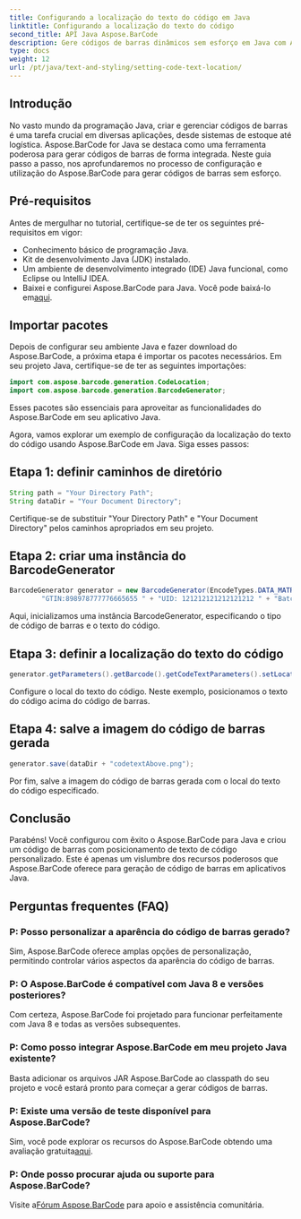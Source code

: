 ```yaml
---
title: Configurando a localização do texto do código em Java
linktitle: Configurando a localização do texto do código
second_title: API Java Aspose.BarCode
description: Gere códigos de barras dinâmicos sem esforço em Java com Aspose.BarCode. Siga nosso guia passo a passo para personalizar o texto do código e elevar a funcionalidade do seu aplicativo.
type: docs
weight: 12
url: /pt/java/text-and-styling/setting-code-text-location/
---
```


## Introdução

No vasto mundo da programação Java, criar e gerenciar códigos de barras é uma tarefa crucial em diversas aplicações, desde sistemas de estoque até logística. Aspose.BarCode for Java se destaca como uma ferramenta poderosa para gerar códigos de barras de forma integrada. Neste guia passo a passo, nos aprofundaremos no processo de configuração e utilização do Aspose.BarCode para gerar códigos de barras sem esforço.

## Pré-requisitos

Antes de mergulhar no tutorial, certifique-se de ter os seguintes pré-requisitos em vigor:

- Conhecimento básico de programação Java.
- Kit de desenvolvimento Java (JDK) instalado.
- Um ambiente de desenvolvimento integrado (IDE) Java funcional, como Eclipse ou IntelliJ IDEA.
-  Baixei e configurei Aspose.BarCode para Java. Você pode baixá-lo em[aqui](https://releases.aspose.com/barcode/java/).

## Importar pacotes

Depois de configurar seu ambiente Java e fazer download do Aspose.BarCode, a próxima etapa é importar os pacotes necessários. Em seu projeto Java, certifique-se de ter as seguintes importações:

```java
import com.aspose.barcode.generation.CodeLocation;
import com.aspose.barcode.generation.BarcodeGenerator;
```

Esses pacotes são essenciais para aproveitar as funcionalidades do Aspose.BarCode em seu aplicativo Java.

Agora, vamos explorar um exemplo de configuração da localização do texto do código usando Aspose.BarCode em Java. Siga esses passos:

## Etapa 1: definir caminhos de diretório

```java
String path = "Your Directory Path";
String dataDir = "Your Document Directory";
```

Certifique-se de substituir "Your Directory Path" e "Your Document Directory" pelos caminhos apropriados em seu projeto.

## Etapa 2: criar uma instância do BarcodeGenerator

```java
BarcodeGenerator generator = new BarcodeGenerator(EncodeTypes.DATA_MATRIX,
        "GTIN:898978777776665655 " + "UID: 121212121212121212 " + "Batch:GH768 " + "Exp.Date:150923");
```

Aqui, inicializamos uma instância BarcodeGenerator, especificando o tipo de código de barras e o texto do código.

## Etapa 3: definir a localização do texto do código

```java
generator.getParameters().getBarcode().getCodeTextParameters().setLocation(CodeLocation.ABOVE);
```

Configure o local do texto do código. Neste exemplo, posicionamos o texto do código acima do código de barras.

## Etapa 4: salve a imagem do código de barras gerada

```java
generator.save(dataDir + "codetextAbove.png");
```

Por fim, salve a imagem do código de barras gerada com o local do texto do código especificado.

## Conclusão

Parabéns! Você configurou com êxito o Aspose.BarCode para Java e criou um código de barras com posicionamento de texto de código personalizado. Este é apenas um vislumbre dos recursos poderosos que Aspose.BarCode oferece para geração de código de barras em aplicativos Java.

## Perguntas frequentes (FAQ)

### P: Posso personalizar a aparência do código de barras gerado?
Sim, Aspose.BarCode oferece amplas opções de personalização, permitindo controlar vários aspectos da aparência do código de barras.

### P: O Aspose.BarCode é compatível com Java 8 e versões posteriores?
Com certeza, Aspose.BarCode foi projetado para funcionar perfeitamente com Java 8 e todas as versões subsequentes.

### P: Como posso integrar Aspose.BarCode em meu projeto Java existente?
Basta adicionar os arquivos JAR Aspose.BarCode ao classpath do seu projeto e você estará pronto para começar a gerar códigos de barras.

### P: Existe uma versão de teste disponível para Aspose.BarCode?
 Sim, você pode explorar os recursos do Aspose.BarCode obtendo uma avaliação gratuita[aqui](https://releases.aspose.com/).

### P: Onde posso procurar ajuda ou suporte para Aspose.BarCode?
 Visite a[Fórum Aspose.BarCode](https://forum.aspose.com/c/barcode/13) para apoio e assistência comunitária.

